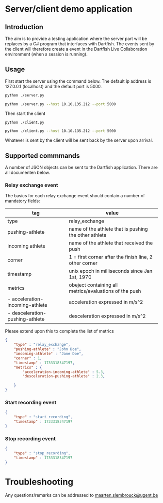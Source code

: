 # Server/client demo application

## Introduction

The aim is to provide a testing application where the server part will be replaces by a C# program that interfaces with Dartfish.
The events sent by the client will therefore create a event in the Dartfish Live Collaboration environment (when a session is running).

## Usage

First start the server using the command below. The default ip address is 127.0.0.1 (localhost) and the default port is 5000.

```bash
python ./server.py

python ./server.py --host 10.10.135.212 --port 5000
```

Then start the client 

```bash
python ./client.py

python ./client.py --host 10.10.135.212 --port 5000
```

Whatever is sent by the client will be sent back by the server upon arrival.

## Supported commmands

A number of JSON objects can be sent to the Dartfish application. There are all documenten below.

### Relay exchange event

The basics for each relay exchange event should contain a number of mandatory fields:

| tag                             | value                                                   |
|---------------------------------|---------------------------------------------------------|
| type                            | relay_exchange                                          |
| pushing-athlete                 | name of the athlete that is pushing the other athlete   |
| incoming athlete                | name of the athlete that received the push              |
| corner                          | 1 = first corner after the finish line, 2 other corner  |
| timestamp                       | unix epoch in milliseconds since Jan 1st, 1970          |
| metrics                         | obeject containing all metrics/evaluations of the push  |
| - acceleration-incoming-athlete | acceleration expressed in m/s^2                         | 
| - desceleration-pushing-athlete | desceleration expressed in m/s^2                        |            

Please extend upon this to complete the list of metrics


```json
{
    "type" : "relay_exchange",
    "pushing-athlete" : "John Doe",
    "incoming-athlete" : "Jane Doe",
    "corner" : 1,
    "timestamp" : 1733318347197,
    "metrics" : {
        "acceleration-incoming-athlete" : 5.3,
        "desceleration-pushing-athlete" : 2.3,
        
    }
}
```

### Start recording event

```json
{
    "type" : "start_recording",
    "timestamp" : 1733318347197
}
```

### Stop recording event

```json
{
    "type" : "stop_recording",
    "timestamp" : 1733318347197
}
```

# Troubleshooting

Any questions/remarks can be addressed to maarten.slembrouck@ugent.be